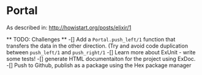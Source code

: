 Portal
======
As described in: http://howistart.org/posts/elixir/1

** TODO: Challenges **
-[] Add a `Portal.push_left/1` function that transfers the data in the other direction.  (Try and avoid code duplication between `push_left/1` and `push_right/1`
-[] Learn more about ExUnit - write some tests! 
-[] generate HTML documentaiton for the project using ExDoc.
-[] Push to Github, publish as a package using the Hex package manager
